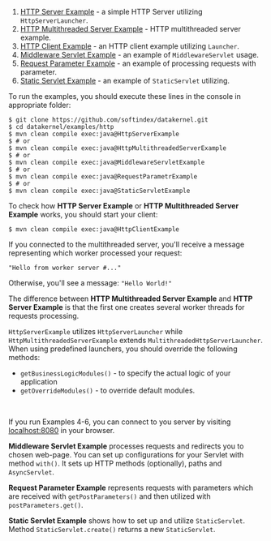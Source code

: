 1. [HTTP Server Example](https://github.com/softindex/datakernel/blob/master/examples/http/src/main/java/io/datakernel/examples/HttpServerExample.java) - 
a simple HTTP Server utilizing `HttpServerLauncher`.
2. [HTTP Multithreaded Server Example](https://github.com/softindex/datakernel/blob/master/examples/http/src/main/java/io/datakernel/examples/HttpMultithreadedServerExample.java) - 
HTTP multithreaded server example.
3. [HTTP Client Example](https://github.com/softindex/datakernel/blob/master/examples/http/src/main/java/io/datakernel/examples/HttpClientExample.java) - 
an HTTP client example utilizing `Launcher`.
4. [Middleware Servlet Example](https://github.com/softindex/datakernel/blob/master/examples/http/src/main/java/io/datakernel/examples/MiddlewareServletExample.java) - 
an example of `MiddlewareServlet` usage.
5. [Request Parameter Example](https://github.com/softindex/datakernel/blob/master/examples/http/src/main/java/io/datakernel/examples/RequestParameterExample.java) - 
an example of processing requests with parameter.
6. [Static Servlet Example](https://github.com/softindex/datakernel/blob/master/examples/http/src/main/java/io/datakernel/examples/StaticServletExample.java) - 
an example of `StaticServlet` utilizing.

To run the examples, you should execute these lines in the console in appropriate folder:
```
$ git clone https://github.com/softindex/datakernel.git
$ cd datakernel/examples/http
$ mvn clean compile exec:java@HttpServerExample
$ # or
$ mvn clean compile exec:java@HttpMultithreadedServerExample
$ # or
$ mvn clean compile exec:java@MiddlewareServletExample
$ # or
$ mvn clean compile exec:java@RequestParametrExample
$ # or
$ mvn clean compile exec:java@StaticServletExample
```
To check how **HTTP Server Example** or **HTTP Multithreaded Server Example** works, you should start your client:
```
$ mvn clean compile exec:java@HttpClientExample
```

If you connected to the multithreaded server, you'll receive a message representing which worker processed your request:
```
"Hello from worker server #..." 
```
Otherwise, you'll see a message: `"Hello World!"`

The difference between **HTTP Multithreaded Server Example** and **HTTP Server Example** is that the first one creates 
several worker threads for requests processing. 

`HttpServerExample` utilizes `HttpServerLauncher` while `HttpMultithreadedServerExample` extends 
`MultithreadedHttpServerLauncher`. When using predefined launchers, you should override the following methods:
 * `getBusinessLogicModules()` - to specify the actual logic of your application
 * `getOverrideModules()` - to override default modules.

<br>

If you run Examples 4-6, you can connect to you server by visiting [localhost:8080](http://localhost:8080/) in your browser.

**Middleware Servlet Example** processes requests and redirects you to chosen web-page. You can set up configurations for your 
Servlet with method `with()`. It sets up HTTP methods (optionally), paths and `AsyncServlet`.

**Request Parameter Example** represents requests with parameters which are received with `getPostParameters()` and then 
utilized with `postParameters.get()`.

**Static Servlet Example** shows how to set up and utilize `StaticServlet`. Method `StaticServlet.create()` returns a 
new `StaticServlet`. 

